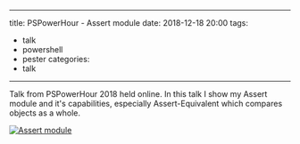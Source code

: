 
---
title: PSPowerHour - Assert module
date: 2018-12-18 20:00
tags: 
 - talk
 - powershell
 - pester
categories:
 - talk
---

Talk from PSPowerHour 2018 held online. In this talk I show my Assert module and it's capabilities, especially Assert-Equivalent which compares objects as a whole.

<!-- more -->

[![Assert module](http://img.youtube.com/vi/iGEFqRLwdzg/0.jpg)](https://www.youtube.com/watch?v=iGEFqRLwdzg?t=25 "Assert module")

